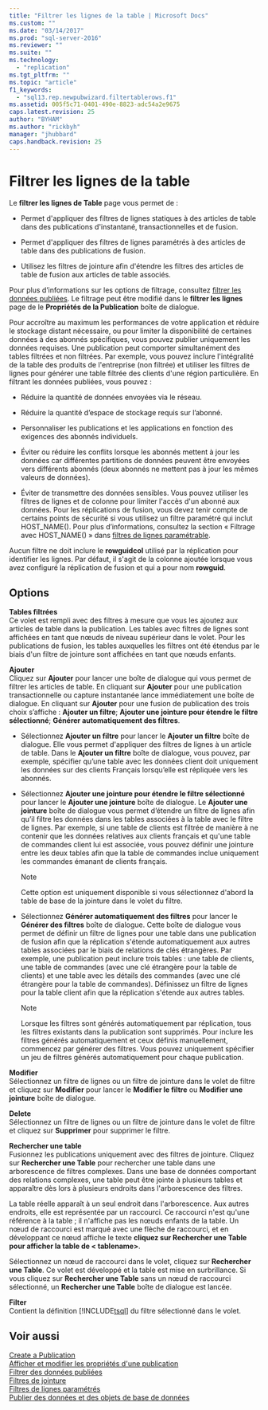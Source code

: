 ```yaml
---
title: "Filtrer les lignes de la table | Microsoft Docs"
ms.custom: ""
ms.date: "03/14/2017"
ms.prod: "sql-server-2016"
ms.reviewer: ""
ms.suite: ""
ms.technology: 
  - "replication"
ms.tgt_pltfrm: ""
ms.topic: "article"
f1_keywords: 
  - "sql13.rep.newpubwizard.filtertablerows.f1"
ms.assetid: 005f5c71-0401-490e-8823-adc54a2e9675
caps.latest.revision: 25
author: "BYHAM"
ms.author: "rickbyh"
manager: "jhubbard"
caps.handback.revision: 25
---
```

# Filtrer les lignes de la table
  Le **filtrer les lignes de Table** page vous permet de :  
  
-   Permet d'appliquer des filtres de lignes statiques à des articles de table dans des publications d'instantané, transactionnelles et de fusion.  
  
-   Permet d'appliquer des filtres de lignes paramétrés à des articles de table dans des publications de fusion.  
  
-   Utilisez les filtres de jointure afin d'étendre les filtres des articles de table de fusion aux articles de table associés.  
  
 Pour plus d’informations sur les options de filtrage, consultez [filtrer les données publiées](../../relational-databases/replication/publish/filter-published-data.md). Le filtrage peut être modifié dans le **filtrer les lignes** page de le **Propriétés de la Publication** boîte de dialogue.  
  
 Pour accroître au maximum les performances de votre application et réduire le stockage distant nécessaire, ou pour limiter la disponibilité de certaines données à des abonnés spécifiques, vous pouvez publier uniquement les données requises. Une publication peut comporter simultanément des tables filtrées et non filtrées. Par exemple, vous pouvez inclure l'intégralité de la table des produits de l'entreprise (non filtrée) et utiliser les filtres de lignes pour générer une table filtrée des clients d'une région particulière. En filtrant les données publiées, vous pouvez :  
  
-   Réduire la quantité de données envoyées via le réseau.  
  
-   Réduire la quantité d’espace de stockage requis sur l’abonné.  
  
-   Personnaliser les publications et les applications en fonction des exigences des abonnés individuels.  
  
-   Éviter ou réduire les conflits lorsque les abonnés mettent à jour les données car différentes partitions de données peuvent être envoyées vers différents abonnés (deux abonnés ne mettent pas à jour les mêmes valeurs de données).  
  
-   Éviter de transmettre des données sensibles. Vous pouvez utiliser les filtres de lignes et de colonne pour limiter l'accès d'un abonné aux données. Pour les réplications de fusion, vous devez tenir compte de certains points de sécurité si vous utilisez un filtre paramétré qui inclut HOST_NAME(). Pour plus d’informations, consultez la section « Filtrage avec HOST_NAME() » dans [filtres de lignes paramétrable](../../relational-databases/replication/merge/parameterized-row-filters.md).  
  
 Aucun filtre ne doit inclure le **rowguidcol** utilisé par la réplication pour identifier les lignes. Par défaut, il s'agit de la colonne ajoutée lorsque vous avez configuré la réplication de fusion et qui a pour nom **rowguid**.  
  
## Options  
 **Tables filtrées**  
 Ce volet est rempli avec des filtres à mesure que vous les ajoutez aux articles de table dans la publication. Les tables avec filtres de lignes sont affichées en tant que nœuds de niveau supérieur dans le volet. Pour les publications de fusion, les tables auxquelles les filtres ont été étendus par le biais d'un filtre de jointure sont affichées en tant que nœuds enfants.  
  
 **Ajouter**  
 Cliquez sur **Ajouter** pour lancer une boîte de dialogue qui vous permet de filtrer les articles de table. En cliquant sur **Ajouter** pour une publication transactionnelle ou capture instantanée lance immédiatement une boîte de dialogue. En cliquant sur **Ajouter** pour une fusion de publication des trois choix s’affiche : **Ajouter un filtre**; **Ajouter une jointure pour étendre le filtre sélectionné**; **Générer automatiquement des filtres**.  
  
-   Sélectionnez **Ajouter un filtre** pour lancer le **Ajouter un filtre** boîte de dialogue. Elle vous permet d'appliquer des filtres de lignes à un article de table. Dans le **Ajouter un filtre** boîte de dialogue, vous pouvez, par exemple, spécifier qu’une table avec les données client doit uniquement les données sur des clients Français lorsqu’elle est répliquée vers les abonnés.  
  
-   Sélectionnez **Ajouter une jointure pour étendre le filtre sélectionné** pour lancer le **Ajouter une jointure** boîte de dialogue. Le **Ajouter une jointure** boîte de dialogue vous permet d’étendre un filtre de lignes afin qu’il filtre les données dans les tables associées à la table avec le filtre de lignes. Par exemple, si une table de clients est filtrée de manière à ne contenir que les données relatives aux clients français et qu'une table de commandes client lui est associée, vous pouvez définir une jointure entre les deux tables afin que la table de commandes inclue uniquement les commandes émanant de clients français.  
  
    > [!NOTE]  
    >  Cette option est uniquement disponible si vous sélectionnez d'abord la table de base de la jointure dans le volet du filtre.  
  
-   Sélectionnez **Générer automatiquement des filtres** pour lancer le **Générer des filtres** boîte de dialogue. Cette boîte de dialogue vous permet de définir un filtre de lignes pour une table dans une publication de fusion afin que la réplication s'étende automatiquement aux autres tables associées par le biais de relations de clés étrangères. Par exemple, une publication peut inclure trois tables : une table de clients, une table de commandes (avec une clé étrangère pour la table de clients) et une table avec les détails des commandes (avec une clé étrangère pour la table de commandes). Définissez un filtre de lignes pour la table client afin que la réplication s'étende aux autres tables.  
  
    > [!NOTE]  
    >  Lorsque les filtres sont générés automatiquement par réplication, tous les filtres existants dans la publication sont supprimés. Pour inclure les filtres générés automatiquement et ceux définis manuellement, commencez par générer des filtres. Vous pouvez uniquement spécifier un jeu de filtres générés automatiquement pour chaque publication.  
  
 **Modifier**  
 Sélectionnez un filtre de lignes ou un filtre de jointure dans le volet de filtre et cliquez sur **Modifier** pour lancer le **Modifier le filtre** ou **Modifier une jointure** boîte de dialogue.  
  
 **Delete**  
 Sélectionnez un filtre de lignes ou un filtre de jointure dans le volet de filtre et cliquez sur **Supprimer** pour supprimer le filtre.  
  
 **Rechercher une table**  
 Fusionnez les publications uniquement avec des filtres de jointure. Cliquez sur **Rechercher une Table** pour rechercher une table dans une arborescence de filtres complexes. Dans une base de données comportant des relations complexes, une table peut être jointe à plusieurs tables et apparaître dès lors à plusieurs endroits dans l'arborescence des filtres.  
  
 La table réelle apparaît à un seul endroit dans l'arborescence. Aux autres endroits, elle est représentée par un raccourci. Ce raccourci n'est qu'une référence à la table ; il n'affiche pas les nœuds enfants de la table. Un nœud de raccourci est marqué avec une flèche de raccourci, et en développant ce nœud affiche le texte **cliquez sur Rechercher une Table pour afficher la table de \< tablename>**.  
  
 Sélectionnez un nœud de raccourci dans le volet, cliquez sur **Rechercher une Table**. Ce volet est développé et la table est mise en surbrillance. Si vous cliquez sur **Rechercher une Table** sans un nœud de raccourci sélectionné, un **Rechercher une Table** boîte de dialogue est lancée.  
  
 **Filter**  
 Contient la définition [!INCLUDE[tsql](../../includes/tsql-md.md)] du filtre sélectionné dans le volet.  
  
## Voir aussi  
 [Create a Publication](../../relational-databases/replication/publish/create-a-publication.md)   
 [Afficher et modifier les propriétés d'une publication](../../relational-databases/replication/publish/view-and-modify-publication-properties.md)   
 [Filtrer des données publiées](../../relational-databases/replication/publish/filter-published-data.md)   
 [Filtres de jointure](../../relational-databases/replication/merge/join-filters.md)   
 [Filtres de lignes paramétrés](../../relational-databases/replication/merge/parameterized-row-filters.md)   
 [Publier des données et des objets de base de données](../../relational-databases/replication/publish/publish-data-and-database-objects.md)  
  
  